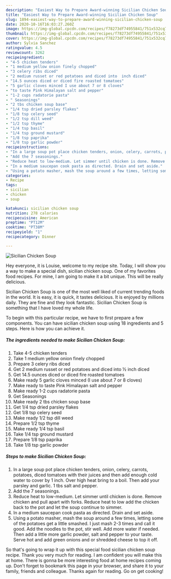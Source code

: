 ```yaml
---
description: "Easiest Way to Prepare Award-winning Sicilian Chicken Soup"
title: "Easiest Way to Prepare Award-winning Sicilian Chicken Soup"
slug: 1894-easiest-way-to-prepare-award-winning-sicilian-chicken-soup
date: 2020-10-16T16:03:27.260Z
image: https://img-global.cpcdn.com/recipes/f78273df74955841/751x532cq70/sicilian-chicken-soup-recipe-main-photo.jpg
thumbnail: https://img-global.cpcdn.com/recipes/f78273df74955841/751x532cq70/sicilian-chicken-soup-recipe-main-photo.jpg
cover: https://img-global.cpcdn.com/recipes/f78273df74955841/751x532cq70/sicilian-chicken-soup-recipe-main-photo.jpg
author: Sylvia Sanchez
ratingvalue: 4.5
reviewcount: 3262
recipeingredient:
- "4-5 chicken tenders"
- "1 medium yellow onion finely chopped"
- "3 celery ribs diced"
- "2 medium russet or red potatoes and diced into  inch diced"
- "14.5 ounces diced or diced fire roasted tomatoes"
- "5 garlic cloves minced I use about 7 or 8 cloves"
- "to taste Pink Himalayan salt and pepper"
- "1-2 cups radatorie pasta"
- " Seasonings"
- "2 tbs chicken soup base"
- "1/4 tsp dried parsley flakes"
- "1/8 tsp celery seed"
- "1/2 tsp dill weed"
- "1/2 tsp thyme"
- "1/4 tsp basil"
- "1/4 tsp ground mustard"
- "1/8 tsp paprika"
- "1/8 tsp garlic powder"
recipeinstructions:
- "In a large soup pot place chicken tenders, onion, celery, carrots, potatoes, diced tomatoes with their juices and then add enough cold water to cover by 1 inch. Over high heat bring to a boil. Then add your parsley and garlic. 1 tbs salt and pepper."
- "Add the 7 seasonings."
- "Reduce heat to low-medium. Let simmer until chicken is done. Remove chicken and pull apart with forks. Reduce heat to low add the chicken back to the pot and let the soup continue to simmer."
- "In a medium saucepan cook pasta as directed. Drain and set aside."
- "Using a potato masher, mash the soup around a few times, letting some of the potatoes get a little smashed. I just mash 2-3 times and call it good. Add the noodles to the pot, stir well. Add more water if needed. Then add a little more garlic powder, salt and pepper to your taste. Serve hot and add green onions and or shredded cheese to top it off."
categories:
- Recipe
tags:
- sicilian
- chicken
- soup

katakunci: sicilian chicken soup 
nutrition: 278 calories
recipecuisine: American
preptime: "PT12M"
cooktime: "PT38M"
recipeyield: "1"
recipecategory: Dinner

---
```



![Sicilian Chicken Soup](https://img-global.cpcdn.com/recipes/f78273df74955841/751x532cq70/sicilian-chicken-soup-recipe-main-photo.jpg)

Hey everyone, it is Louise, welcome to my recipe site. Today, I will show you a way to make a special dish, sicilian chicken soup. One of my favorites food recipes. For mine, I am going to make it a bit unique. This will be really delicious.

Sicilian Chicken Soup is one of the most well liked of current trending foods in the world. It is easy, it is quick, it tastes delicious. It is enjoyed by millions daily. They are fine and they look fantastic. Sicilian Chicken Soup is something that I have loved my whole life.




To begin with this particular recipe, we have to first prepare a few components. You can have sicilian chicken soup using 18 ingredients and 5 steps. Here is how you can achieve it.

<!--inarticleads1-->

##### The ingredients needed to make Sicilian Chicken Soup:

1. Take 4-5 chicken tenders
1. Take 1 medium yellow onion finely chopped
1. Prepare 3 celery ribs diced
1. Get 2 medium russet or red potatoes and diced into ½ inch diced
1. Get 14.5 ounces diced or diced fire roasted tomatoes
1. Make ready 5 garlic cloves minced (I use about 7 or 8 cloves)
1. Make ready to taste Pink Himalayan salt and pepper
1. Make ready 1-2 cups radatorie pasta
1. Get  Seasonings
1. Make ready 2 tbs chicken soup base
1. Get 1/4 tsp dried parsley flakes
1. Get 1/8 tsp celery seed
1. Make ready 1/2 tsp dill weed
1. Prepare 1/2 tsp thyme
1. Make ready 1/4 tsp basil
1. Take 1/4 tsp ground mustard
1. Prepare 1/8 tsp paprika
1. Take 1/8 tsp garlic powder




<!--inarticleads2-->

##### Steps to make Sicilian Chicken Soup:

1. In a large soup pot place chicken tenders, onion, celery, carrots, potatoes, diced tomatoes with their juices and then add enough cold water to cover by 1 inch. Over high heat bring to a boil. Then add your parsley and garlic. 1 tbs salt and pepper.
1. Add the 7 seasonings.
1. Reduce heat to low-medium. Let simmer until chicken is done. Remove chicken and pull apart with forks. Reduce heat to low add the chicken back to the pot and let the soup continue to simmer.
1. In a medium saucepan cook pasta as directed. Drain and set aside.
1. Using a potato masher, mash the soup around a few times, letting some of the potatoes get a little smashed. I just mash 2-3 times and call it good. Add the noodles to the pot, stir well. Add more water if needed. Then add a little more garlic powder, salt and pepper to your taste. Serve hot and add green onions and or shredded cheese to top it off.




So that's going to wrap it up with this special food sicilian chicken soup recipe. Thank you very much for reading. I am confident you will make this at home. There is gonna be more interesting food at home recipes coming up. Don't forget to bookmark this page in your browser, and share it to your family, friends and colleague. Thanks again for reading. Go on get cooking!
